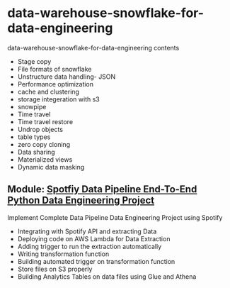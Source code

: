# data-warehouse-snowflake-for-data-engineering
data-warehouse-snowflake-for-data-engineering 
contents 
* Stage copy
* File formats of snowflake
* Unstructure data handling- JSON
* Performance optimization
* cache and clustering
* storage integeration with s3
* snowpipe
* Time travel
* Time travel restore
* Undrop objects
* table types
* zero copy cloning
* Data sharing
* Materialized views
* Dynamic data masking 

## Module: [Spotfiy Data Pipeline End-To-End Python Data Engineering Project](https://github.com/knagabharathi/Darsh_DataWarehouse/tree/main/02_End_to_end_Spotify_proj)
Implement Complete Data Pipeline Data Engineering Project using Spotify 
* Integrating with Spotify API and extracting Data
* Deploying code on AWS Lambda for Data Extraction
* Adding trigger to run the extraction automatically 
* Writing transformation function
* Building automated trigger on transformation function 
* Store files on S3 properly
* Building Analytics Tables on data files using Glue and Athena
